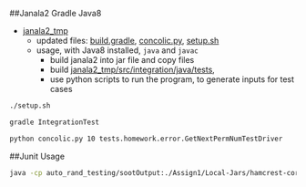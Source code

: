 ##Janala2 Gradle Java8
- [janala2_tmp](janala2_tmp)
  - updated files: [build.gradle](janala2_tmp/build.gradle), [concolic.py](janala2_tmp/concolic.py), [setup.sh](janala2_tmp/setup.sh)
  - usage, with Java8 installed, `java` and `javac`
    - build janala2 into jar file and copy files
    - build [janala2_tmp/src/integration/java/tests](janala2_tmp/src/integration/java/tests),
    - use python scripts to run the program, to generate inputs for test cases

```zsh
./setup.sh
```

```zsh
gradle IntegrationTest
```

```zsh
python concolic.py 10 tests.homework.error.GetNextPermNumTestDriver
```

##Junit Usage

```zsh
java -cp auto_rand_testing/sootOutput:./Assign1/Local-Jars/hamcrest-core-1.3.jar:./Assign1/Local-Jars/junit-4.11.jar:auto_rand_testing/sootOutput/classes/ org.junit.runner.JUnitCore util_test.RegressionTest
```
